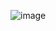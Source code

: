 ![image](https://user-images.githubusercontent.com/91574553/167322182-9290bd8e-06fc-4a54-a3f7-ce7733805a9b.png)
